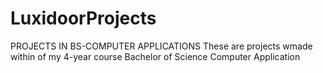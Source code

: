 # LuxidoorProjects
PROJECTS IN BS-COMPUTER APPLICATIONS
These are projects wmade within of my 4-year course Bachelor of Science Computer Application
